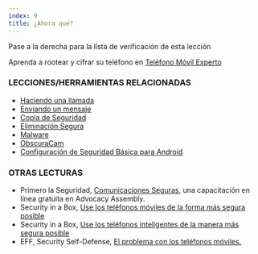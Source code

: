 ```yaml
---
index: 9
title: ¿Ahora qué?
---
```

Pase a la derecha para la lista de verificación de esta lección

Aprenda a rootear y cifrar su teléfono en [Teléfono Móvil Experto](umbrella://communications/mobile-phones/expert)

### LECCIONES/HERRAMIENTAS RELACIONADAS

*   [Haciendo una llamada](umbrella://communications/making-a-call)
*   [Enviando un mensaje](umbrella://communications/sending-a-message)
*   [Copia de Seguridad](umbrella://information/backing-up)
*   [Eliminación Segura](umbrella://information/safely-deleting)
*   [Malware](umbrella://information/malware)
*   [ObscuraCam](umbrella://tools/messaging/s_obscuracam.md)
*   [Configuración de Seguridad Básica para Android](umbrella://tools/other/s_android.md)

### OTRAS LECTURAS

*   Primero la Seguridad, [Comunicaciones Seguras](https://advocacyassembly.org/en/courses/33/#/chapter/1/lesson/1), una capacitación en línea gratuita en Advocacy Assembly.
*   Security in a Box, [Use los teléfonos móviles de la forma más segura posible](https://securityinabox.org/en/guide/mobile-phones)
*   Security in a Box, [Use los teléfonos inteligentes de la manera más segura posible](https://securityinabox.org/en/guide/smartphones)
*   EFF, Security Self-Defense, [El problema con los teléfonos móviles.](Https://ssd.eff.org/en/module/problem-mobile-phones)